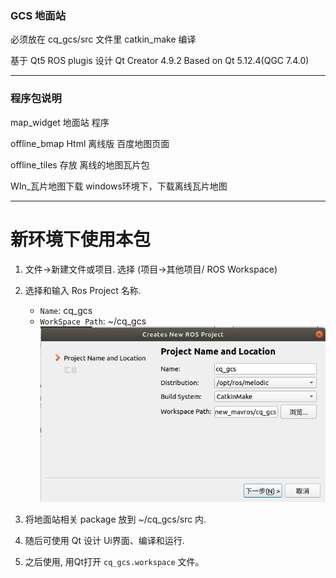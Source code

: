 ### GCS 地面站 

必须放在 cq_gcs/src 文件里 catkin_make 编译

基于 Qt5 ROS plugis 设计
Qt Creator 4.9.2
Based on Qt 5.12.4(QGC 7.4.0)

--- ---
### 程序包说明

map_widget		地面站 程序

offline_bmap		Html 离线版 百度地图页面

offline_tiles		存放 离线的地图瓦片包

WIn_瓦片地图下载	windows环境下，下载离线瓦片地图

--- ---
# 新环境下使用本包

1. 文件->新建文件或项目.
	选择 (项目->其他项目/ ROS Workspace)

2. 选择和输入 Ros Project 名称.
   - `Name`: cq_gcs
   - `WorkSpace Path`: ~/cq_gcs
   ![qt_setup1](./map_widget/plugins/qt_setup1.png)

3. 将地面站相关 package 放到 ~/cq_gcs/src 内.

4. 随后可使用 Qt 设计 Ui界面、编译和运行.

5. 之后使用, 用Qt打开 `cq_gcs.workspace` 文件。
